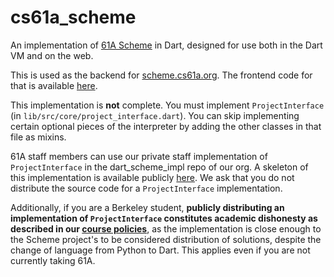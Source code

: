 # cs61a_scheme

An implementation of [61A Scheme][spec] in Dart, designed for use both in the
Dart VM and on the web.

This is used as the backend for [scheme.cs61a.org][web]. The frontend code for
that is available [here][frontend].

This implementation is **not** complete. You must implement
`ProjectInterface` (in `lib/src/core/project_interface.dart`). You can skip
implementing certain optional pieces of the interpreter by adding the other
classes in that file as mixins.

61A staff members can use our private staff implementation of `ProjectInterface`
in the dart_scheme_impl repo of our org. A skeleton of this implementation is
available publicly [here][skeleton]. We ask that you do not distribute the
source code for a `ProjectInterface` implementation.

Additionally, if you are a Berkeley student, **publicly distributing an
implementation of `ProjectInterface` constitutes academic dishonesty as
described in our [course policies][policy]**, as the implementation is close
enough to the Scheme project's to be considered distribution of solutions,
despite the change of language from Python to Dart. This applies even if you are
not currently taking 61A.


[policy]: https://cs61a.org/articles/about.html
[frontend]: https://github.com/Cal-CS-61A-Staff/scheme_web_interpreter
[spec]: https://cs61a.org/articles/scheme-spec.html
[web]: https://scheme.cs61a.org
[skeleton]: https://github.com/jathak/scheme_impl_skeleton
